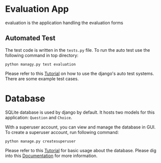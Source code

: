 # Evaluation App
evaluation is the application handling the evaluation forms

## Automated Test
The test code is written in the `tests.py` file.
To run the auto test use the following command in top directory:
```
python managy.py test evaluation
```
Please refer to this [Tutorial](https://docs.djangoproject.com/en/4.1/intro/tutorial05/) on how to use the django's auto test systems. There are some example test cases.

# Database

SQLite database is used by django by default. It hosts two models for this application: `Question` and `Choice`.

With a superuser account, you can view and manage the database in GUI. To create a superuser account, run following command: 
```
python manage.py createsuperuser
```
Please refer to this [Tutorial](https://docs.djangoproject.com/en/4.1/intro/tutorial02/) for basic usage about the database.
Please dig into this [Documentation](https://docs.djangoproject.com/en/4.1/ref/databases/#sqlite-notes) for more information.